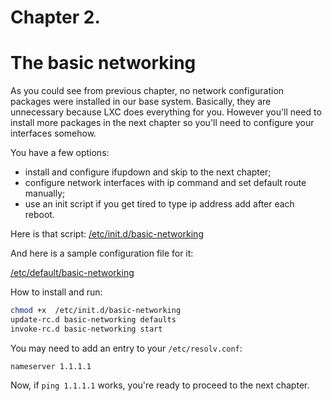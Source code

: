 # Chapter 2.
# The basic networking

As you could see from previous chapter, no network configuration packages
were installed in our base system.
Basically, they are unnecessary because LXC does everything for you.
However you'll need to install more packages in the next chapter so you'll need to configure
your interfaces somehow.

You have a few options:
* install and configure ifupdown and skip to the next chapter;
* configure network interfaces with ip command and set default route manually;
* use an init script if you get tired to type ip address add after each reboot.

Here is that script:
[/etc/init.d/basic-networking](https://github.com/amateur80lvl/lxcex/base-system/etc/init.d/basic-networking)

And here is a sample configuration file for it:

[/etc/default/basic-networking](https://github.com/amateur80lvl/lxcex/base-system/etc/default/basic-networking)

How to install and run:
```bash
chmod +x  /etc/init.d/basic-networking
update-rc.d basic-networking defaults
invoke-rc.d basic-networking start
```

You may need to add an entry to your `/etc/resolv.conf`:
```
nameserver 1.1.1.1
```

Now, if `ping 1.1.1.1` works, you're ready to proceed to the next chapter.
